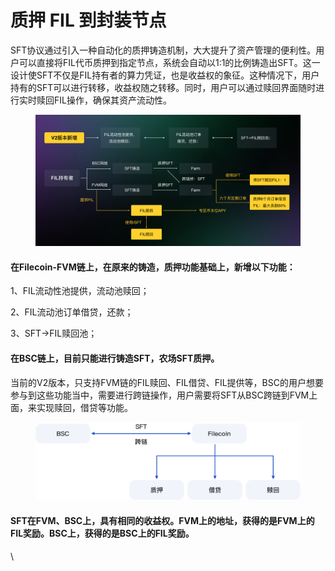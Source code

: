 # 质押 FIL 到封装节点

&#x20;     SFT协议通过引入一种自动化的质押铸造机制，大大提升了资产管理的便利性。用户可以直接将FIL代币质押到指定节点，系统会自动以1:1的比例铸造出SFT。这一设计使SFT不仅是FIL持有者的算力凭证，也是收益权的象征。这种情况下，用户持有的SFT可以进行转移，收益权随之转移。同时，用户可以通过赎回界面随时进行实时赎回FIL操作，确保其资产流动性。

<figure><img src="../../../.gitbook/assets/SFT协议V2版本简介-2 (2).jpg" alt=""><figcaption></figcaption></figure>

#### 在Filecoin-FVM链上，在原来的铸造，质押功能基础上，新增以下功能：

1、FIL流动性池提供，流动池赎回；

2、FIL流动池订单借贷，还款；

3、SFT->FIL赎回池；

#### 在BSC链上，目前只能进行铸造SFT，农场SFT质押。

当前的V2版本，只支持FVM链的FIL赎回、FIL借贷、FIL提供等，BSC的用户想要参与到这些功能当中，需要进行跨链操作，用户需要将SFT从BSC跨链到FVM上面，来实现赎回，借贷等功能。

<figure><img src="../../../.gitbook/assets/image (2).png" alt=""><figcaption></figcaption></figure>



#### SFT在FVM、BSC上，具有相同的收益权。FVM上的地址，获得的是FVM上的FIL奖励。BSC上，获得的是BSC上的FIL奖励。

\
